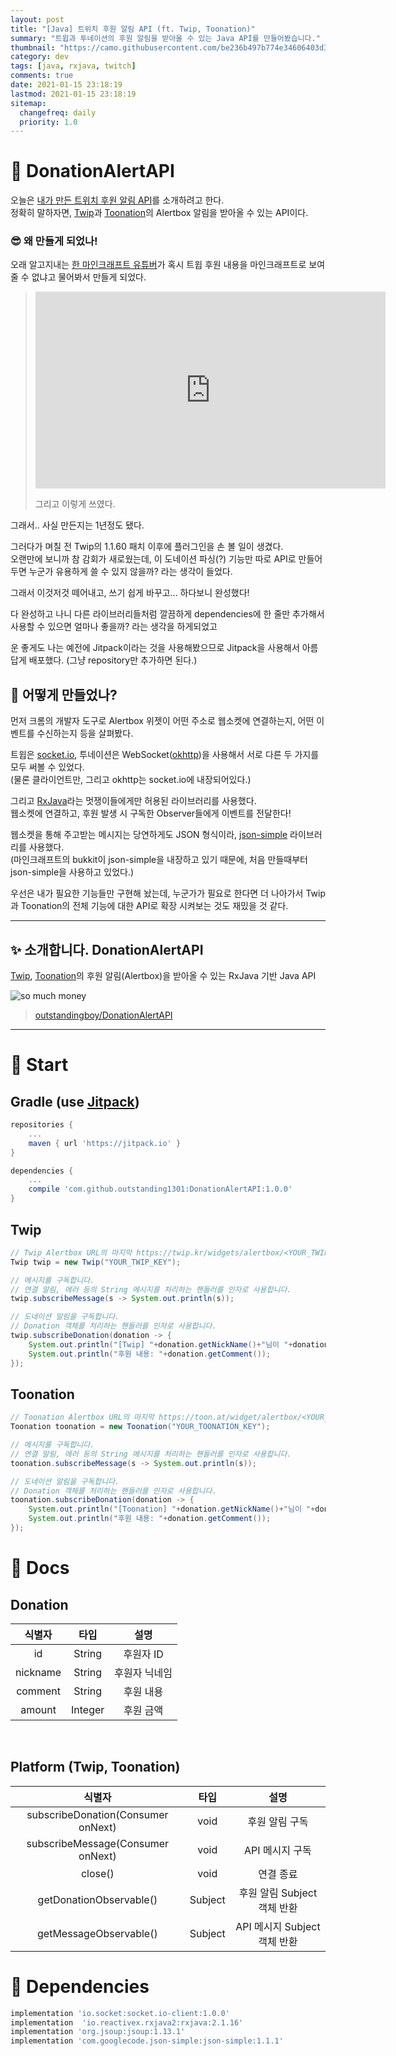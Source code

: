 ```yaml
---
layout: post
title: "[Java] 트위치 후원 알림 API (ft. Twip, Toonation)"
summary: "트윕과 투네이션의 후원 알림을 받아올 수 있는 Java API를 만들어봤습니다."
thumbnail: "https://camo.githubusercontent.com/be236b497b774e34606403d363620dacb54a61d8dbe17028bfe06cd51ccf0b65/68747470733a2f2f6d656469612e67697068792e636f6d2f6d656469612f336f726966316573496e56546468614e736b2f67697068792e676966"
category: dev
tags: [java, rxjava, twitch]
comments: true
date: 2021-01-15 23:18:19
lastmod: 2021-01-15 23:18:19
sitemap: 
  changefreq: daily
  priority: 1.0
---
```


# 💸 DonationAlertAPI

오늘은 [내가 만든 트위치 후원 알림 API](https://github.com/outstanding1301/DonationAlertAPI)를 소개하려고 한다.  
정확히 말하자면, [Twip](http://twip.kr/)과 [Toonation](https://toon.at/)의 Alertbox 알림을 받아올 수 있는 API이다.  

### 😎 왜 만들게 되었나!  

오래 알고지내는 [한 마인크래프트 유튜버](https://www.youtube.com/user/koyeyu)가 혹시 트윕 후원 내용을 마인크래프트로 보여줄 수 없냐고 물어봐서 만들게 되었다.

> <iframe width="560" height="315" src="https://www.youtube.com/embed/7ltWHMbljgI" frameborder="0" allow="accelerometer; autoplay; clipboard-write; encrypted-media; gyroscope; picture-in-picture" allowfullscreen></iframe>
>    
> 그리고 이렇게 쓰였다.

그래서.. 사실 만든지는 1년정도 됐다.  

그러다가 며칠 전 Twip의 1.1.60 패치 이후에 플러그인을 손 볼 일이 생겼다.  
오랜만에 보니까 참 감회가 새로웠는데, 이 도네이션 파싱(?) 기능만 따로 API로 만들어두면 누군가 유용하게 쓸 수 있지 않을까? 라는 생각이 들었다.

그래서 이것저것 떼어내고, 쓰기 쉽게 바꾸고... 하다보니 완성했다!

다 완성하고 나니 다른 라이브러리들처럼 깔끔하게 dependencies에 한 줄만 추가해서 사용할 수 있으면 얼마나 좋을까? 라는 생각을 하게되었고  

운 좋게도 나는 예전에 Jitpack이라는 것을 사용해봤으므로 Jitpack을 사용해서 아름답게 배포했다. (그냥 repository만 추가하면 된다.)  

## 🤔 어떻게 만들었나?
먼저 크롬의 개발자 도구로 Alertbox 위젯이 어떤 주소로 웹소켓에 연결하는지, 어떤 이벤트를 수신하는지 등을 살펴봤다.  

트윕은 [socket.io](https://github.com/socketio/socket.io-client-java), 투네이션은 WebSocket([okhttp](https://github.com/square/okhttp))을 사용해서 서로 다른 두 가지를 모두 써볼 수 있었다.  
(물론 클라이언트만, 그리고 okhttp는 socket.io에 내장되어있다.)  

그리고 [RxJava](https://github.com/ReactiveX/RxJava)라는 멋쟁이들에게만 허용된 라이브러리를 사용했다.  
웹소켓에 연결하고, 후원 발생 시 구독한 Observer들에게 이벤트를 전달한다!  

웹소켓을 통해 주고받는 메시지는 당연하게도 JSON 형식이라, [json-simple](https://mvnrepository.com/artifact/com.googlecode.json-simple/json-simple) 라이브러리를 사용했다.  
(마인크래프트의 bukkit이 json-simple을 내장하고 있기 때문에, 처음 만들때부터 json-simple을 사용하고 있었다.)  

우선은 내가 필요한 기능들만 구현해 놨는데, 누군가가 필요로 한다면 더 나아가서 Twip과 Toonation의 전체 기능에 대한 API로 확장 시켜보는 것도 재밌을 것 같다.

<hr>

## ✨ 소개합니다. DonationAlertAPI

[Twip](http://twip.kr/), [Toonation](https://toon.at/)의 후원 알림(Alertbox)을 받아올 수 있는 RxJava 기반 Java API  

![so much money](https://media.giphy.com/media/3orif1esInVTdhaNsk/giphy.gif)

> [outstandingboy/DonationAlertAPI](https://github.com/outstanding1301/DonationAlertAPI)  

----

# 🚀 Start
## Gradle (use [Jitpack](https://jitpack.io/))
```gradle
repositories {
    ...
    maven { url 'https://jitpack.io' }
}

dependencies {
    ...
    compile 'com.github.outstanding1301:DonationAlertAPI:1.0.0'
}
```

## Twip
```java
// Twip Alertbox URL의 마지막 https://twip.kr/widgets/alertbox/<YOUR_TWIP_KEY> 부분을 입력하세요.
Twip twip = new Twip("YOUR_TWIP_KEY");

// 메시지를 구독합니다.
// 연결 알림, 에러 등의 String 메시지를 처리하는 핸들러를 인자로 사용합니다. 
twip.subscribeMessage(s -> System.out.println(s));

// 도네이션 알림을 구독합니다.
// Donation 객체를 처리하는 핸들러를 인자로 사용합니다.
twip.subscribeDonation(donation -> {
    System.out.println("[Twip] "+donation.getNickName()+"님이 "+donation.getAmount()+"원을 후원했습니다.");
    System.out.println("후원 내용: "+donation.getComment());
});
```

## Toonation
```java
// Toonation Alertbox URL의 마지막 https://toon.at/widget/alertbox/<YOUR_TOONATION_KEY> 부분을 입력하세요.
Toonation toonation = new Toonation("YOUR_TOONATION_KEY");

// 메시지를 구독합니다.
// 연결 알림, 에러 등의 String 메시지를 처리하는 핸들러를 인자로 사용합니다. 
toonation.subscribeMessage(s -> System.out.println(s));

// 도네이션 알림을 구독합니다.
// Donation 객체를 처리하는 핸들러를 인자로 사용합니다.
toonation.subscribeDonation(donation -> {
    System.out.println("[Toonation] "+donation.getNickName()+"님이 "+donation.getAmount()+"원을 후원했습니다.");
    System.out.println("후원 내용: "+donation.getComment());
});
```

# 📃 Docs

## Donation

| 식별자 | 타입 | 설명 |
|:---:|:---:|:---:|
| id | String | 후원자 ID |
| nickname | String | 후원자 닉네임 |
| comment | String | 후원 내용 |
| amount | Integer | 후원 금액 |

<br>

## Platform (Twip, Toonation)

| 식별자 | 타입 | 설명 |
|:---:|:---:|:---:|
| subscribeDonation(Consumer<Donation> onNext) | void | 후원 알림 구독 |
| subscribeMessage(Consumer<String> onNext) | void | API 메시지 구독 |
| close() | void | 연결 종료 |
| getDonationObservable() | Subject<Donation> | 후원 알림 Subject 객체 반환 |
| getMessageObservable() | Subject<String> | API 메시지 Subject 객체 반환 |

# 💉 Dependencies
```gradle
implementation 'io.socket:socket.io-client:1.0.0'
implementation  'io.reactivex.rxjava2:rxjava:2.1.16'
implementation 'org.jsoup:jsoup:1.13.1'
implementation 'com.googlecode.json-simple:json-simple:1.1.1'
```